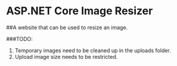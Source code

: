 ﻿# ASP.NET Core Image Resizer
##A website that can be used to resize an image.

###TODO:
1. Temporary images need to be cleaned up in the uploads folder.
2. Upload image size needs to be restricted.